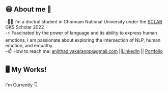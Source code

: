 
## 😄 About me 👋

-👩‍💻 I’m a doctral student in Chonnam National University under the [SCLAB](http://sclab.jnu.ac.kr/index.php/member/) GKS Scholar 2022  
-⚡ Fascinated by the power of language and its ability to express human emotions, I am passionate about exploring the intersection of NLP, human emotion, and empathy.  
-📫 How to reach me: anjithadivakaranpp@gmail.com ||[LinkedIn](https://www.linkedin.com/in/anjithadivakaran/) || [Portfolio](https://anjithadivakaran.github.io/index.html)  

## 🖥️ My Works!
I'm Currently 👇
